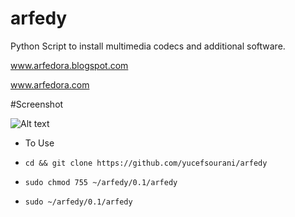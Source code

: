 # arfedy
Python Script to  install multimedia codecs and additional software.

www.arfedora.blogspot.com

www.arfedora.com



#Screenshot

![Alt text](https://github.com/yucefsourani/arfedy/raw/master/arfedy.jpg "Screenshot")



* To Use
 * ``` cd && git clone https://github.com/yucefsourani/arfedy ```

 * ``` sudo chmod 755 ~/arfedy/0.1/arfedy ```

 * ``` sudo ~/arfedy/0.1/arfedy ```
